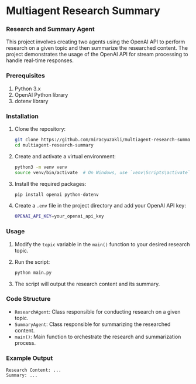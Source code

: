 # Multiagent Research Summary

### Research and Summary Agent

This project involves creating two agents using the OpenAI API to perform research on a given topic and then summarize the researched content. The project demonstrates the usage of the OpenAI API for stream processing to handle real-time responses.

### Prerequisites

1. Python 3.x
2. OpenAI Python library
3. dotenv library

### Installation

1. Clone the repository:
    ```sh
    git clone https://github.com/miracyuzakli/multiagent-research-summary.git
    cd multiagent-research-summary
    ```

2. Create and activate a virtual environment:
    ```sh
    python3 -m venv venv
    source venv/bin/activate  # On Windows, use `venv\Scripts\activate`
    ```

3. Install the required packages:
    ```sh
    pip install openai python-dotenv
    ```

4. Create a `.env` file in the project directory and add your OpenAI API key:
    ```sh
    OPENAI_API_KEY=your_openai_api_key
    ```

### Usage

1. Modify the `topic` variable in the `main()` function to your desired research topic.

2. Run the script:
    ```sh
    python main.py
    ```

3. The script will output the research content and its summary.

### Code Structure

- `ResearchAgent`: Class responsible for conducting research on a given topic.
- `SummaryAgent`: Class responsible for summarizing the researched content.
- `main()`: Main function to orchestrate the research and summarization process.

### Example Output

```
Research Content: ...
Summary: ...
```

